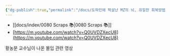 ```yaml
---
{"dg-publish":true,"permalink":"/docs/도파민에 박살난 MZ의 뇌, 유일한 회복방법(몰입 황농문 교수) - YouTube/","title":"도파민에 박살난 MZ의 뇌, 유일한 회복방법(몰입 황농문 교수) - YouTube","tags":["scrap"]}
---
```


- [[docs/index/0080 Scraps 📚\|0080 Scraps 📚]]  
- [https://m.youtube.com/watch?v=Q0UVDZXecU8](https://m.youtube.com/watch?v=Q0UVDZXecU8)  
  
황농문 교수님이 나온 몰입 관련 영상
